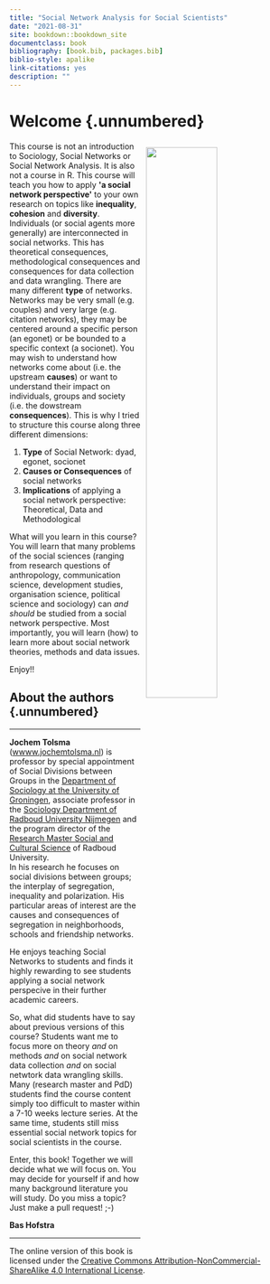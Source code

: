 ```yaml
---
title: "Social Network Analysis for Social Scientists"
date: "2021-08-31"
site: bookdown::bookdown_site
documentclass: book
bibliography: [book.bib, packages.bib]
biblio-style: apalike
link-citations: yes
description: ""
---
```


<!---
https://jochemtolsma.github.io/SNA-4-Social-Scientists/
--->





# Welcome {.unnumbered}


<img src="cover.png" width="50%" style="float:right; padding:10px" />


This course is not an introduction to Sociology, Social Networks or Social Network Analysis. It is also not a course in R. This course will teach you how to apply **'a social network perspective'** to your own research on topics like **inequality**, **cohesion** and **diversity**.\
Individuals (or social agents more generally) are interconnected in social networks. This has theoretical consequences, methodological consequences and consequences for data collection and data wrangling. There are many different **type** of networks. Networks may be very small (e.g. couples) and very large (e.g. citation networks), they may be centered around a specific person (an egonet) or be bounded to a specific context (a socionet). You may wish to understand how networks come about (i.e. the upstream **causes**) or want to understand their impact on individuals, groups and society (i.e. the dowstream **consequences**). This is why I tried to structure this course along three different dimensions:

1.  **Type** of Social Network: dyad, egonet, socionet
2.  **Causes or Consequences** of social networks
3.  **Implications** of applying a social network perspective: Theoretical, Data and Methodological

What will you learn in this course? You will learn that many problems of the social sciences (ranging from research questions of anthropology, communication science, development studies,  organisation science, political science and sociology) can *and should* be studied from a social network perspective. Most importantly, you will learn (how) to learn more about social network theories, methods and data issues.

Enjoy!!



## About the authors {.unnumbered}

------------------------------------------------------------------------

**Jochem Tolsma** ([wwww.jochemtolsma.nl](www.jochemtolsma.nl)) is professor by special appointment of Social Divisions between Groups in the [Department of Sociology at the University of Groningen](https://www.rug.nl/gmw/sociology/), associate professor in the [Sociology Department of Radboud University Nijmegen](https://www.ru.nl/sociology/) and the program director of the [Research Master Social and Cultural Science](https://www.ru.nl/courseguides/socsci/research-master/social-cultural-science/) of Radboud University.\
In his research he focuses on social divisions between groups; the interplay of segregation, inequality and polarization. His particular areas of interest are the causes and consequences of segregation in neighborhoods, schools and friendship networks.

He enjoys teaching Social Networks to students and finds it highly rewarding to see students applying a social network perspecive in their further academic careers.

So, what did students have to say about previous versions of this course? Students want me to focus more on theory *and* on methods *and* on social network data collection *and* on social netwtork data wrangling skills. Many (research master and PdD) students find the course content simply too difficult to master within a 7-10 weeks lecture series. At the same time, students still miss essential social network topics for social scientists in the course.

Enter, this book! Together we will decide what we will focus on. You may decide for yourself if and how many background literature you will study. Do you miss a topic? Just make a pull request! ;-)

**Bas Hofstra**

------------------------------------------------------------------------

The online version of this book is licensed under the [Creative Commons Attribution-NonCommercial-ShareAlike 4.0 International License](https://creativecommons.org/licenses/by-nc-sa/4.0/).
